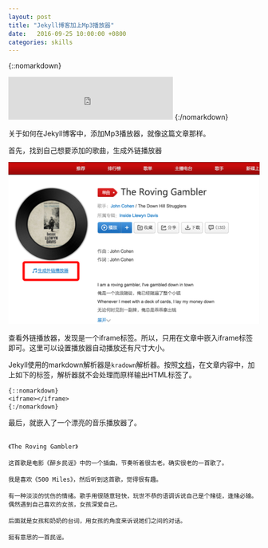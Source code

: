```yaml
---
layout: post
title: "Jekyll博客加上Mp3播放器"
date:   2016-09-25 10:00:00 +0800
categories: skills
---
```


{::nomarkdown}
<iframe frameborder="no" border="0" marginwidth="0" marginheight="0" width=330 height=86 src="https://music.163.com/outchain/player?type=2&id=27759604&auto=0&height=66">
</iframe>
{:/nomarkdown}

关于如何在Jekyll博客中，添加Mp3播放器，就像这篇文章那样。

首先，找到自己想要添加的歌曲，生成外链播放器

![播放器](/static/assert/imgs/netease.png)


查看外链播放器，发现是一个iframe标签。所以，只用在文章中嵌入iframe标签即可。这里可以设置播放器自动播放还有尺寸大小。

Jekyll使用的markdown解析器是`kradown`解析器。按照[文档](https://kramdown.gettalong.org/syntax.html)，在文章内容中，加上如下的标签，解析器就不会处理而原样输出HTML标签了。

```text
{::nomarkdown}
<iframe></iframe>
{:/nomarkdown}
```

最后，就嵌入了一个漂亮的音乐播放器了。

```text

《The Roving Gambler》

这首歌是电影《醉乡民谣》中的一个插曲，节奏听着很古老。确实很老的一首歌了。

我是喜欢《500 Miles》，然后听到这首歌，觉得很有趣。

有一种淡淡的忧伤的情绪。歌手用很随意轻快，玩世不恭的语调诉说自己是个赌徒，逢赌必输。偶然遇到自己喜欢的女孩，女孩深爱自己。

后面就是女孩和奶奶的台词，用女孩的角度来诉说她们之间的对话。

挺有意思的一首民谣。
```
